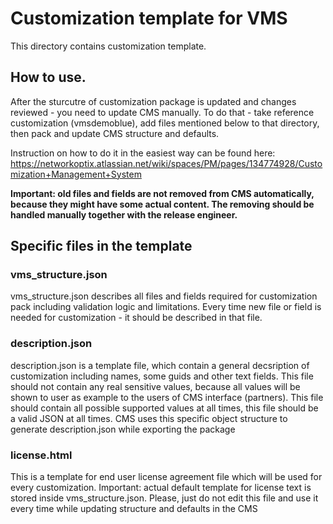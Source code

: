 # Customization template for VMS

This directory contains customization template.

## How to use.
After the sturcutre of customization package is updated and changes reviewed - you need to update CMS manually. To do that - take reference customization (vmsdemoblue), add files mentioned below to that directory, then pack and update CMS structure and defaults. 

Instruction on how to do it in the easiest way can be found here: https://networkoptix.atlassian.net/wiki/spaces/PM/pages/134774928/Customization+Management+System

**Important:  old files and fields are not removed from CMS automatically, because they might have some actual content. The removing should be handled manually together with the release engineer.**

## Specific files in the template
### vms_structure.json
vms_structure.json describes all files and fields required for customization pack including validation logic and limitations.
Every time new file or field is needed for customization - it should be described in that file.

### description.json
description.json is a template file, which contain a general decsription of customization including names, some guids and other text fields.
This file should not contain any real sensitive values, because all values will be shown to user as example to the users of CMS interface (partners).
This file should contain all possible supported values at all times, this file should be a valid JSON at all times.
CMS uses this specific object structure to generate description.json while exporting the package

### license.html
This is a template for end user license agreement file which will be used for every customization.
Important: actual default template for license text is stored inside vms_structure.json.
Please, just do not edit this file and use it every time while updating structure and defaults in the CMS
